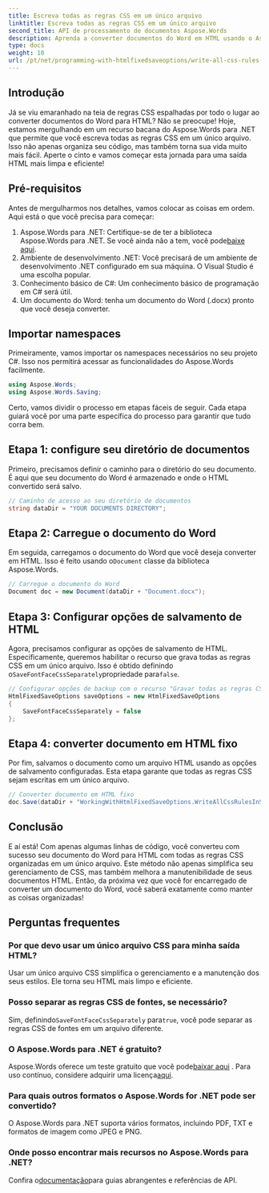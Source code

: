 ```yaml
---
title: Escreva todas as regras CSS em um único arquivo
linktitle: Escreva todas as regras CSS em um único arquivo
second_title: API de processamento de documentos Aspose.Words
description: Aprenda a converter documentos do Word em HTML usando o Aspose.Words para .NET com todas as regras CSS em um único arquivo para um código mais limpo e manutenção mais fácil.
type: docs
weight: 10
url: /pt/net/programming-with-htmlfixedsaveoptions/write-all-css-rules-in-single-file/
---
```

## Introdução

Já se viu emaranhado na teia de regras CSS espalhadas por todo o lugar ao converter documentos do Word para HTML? Não se preocupe! Hoje, estamos mergulhando em um recurso bacana do Aspose.Words para .NET que permite que você escreva todas as regras CSS em um único arquivo. Isso não apenas organiza seu código, mas também torna sua vida muito mais fácil. Aperte o cinto e vamos começar esta jornada para uma saída HTML mais limpa e eficiente!

## Pré-requisitos

Antes de mergulharmos nos detalhes, vamos colocar as coisas em ordem. Aqui está o que você precisa para começar:

1.  Aspose.Words para .NET: Certifique-se de ter a biblioteca Aspose.Words para .NET. Se você ainda não a tem, você pode[baixe aqui](https://releases.aspose.com/words/net/).
2. Ambiente de desenvolvimento .NET: Você precisará de um ambiente de desenvolvimento .NET configurado em sua máquina. O Visual Studio é uma escolha popular.
3. Conhecimento básico de C#: Um conhecimento básico de programação em C# será útil.
4. Um documento do Word: tenha um documento do Word (.docx) pronto que você deseja converter.

## Importar namespaces

Primeiramente, vamos importar os namespaces necessários no seu projeto C#. Isso nos permitirá acessar as funcionalidades do Aspose.Words facilmente.

```csharp
using Aspose.Words;
using Aspose.Words.Saving;
```

Certo, vamos dividir o processo em etapas fáceis de seguir. Cada etapa guiará você por uma parte específica do processo para garantir que tudo corra bem.

## Etapa 1: configure seu diretório de documentos

Primeiro, precisamos definir o caminho para o diretório do seu documento. É aqui que seu documento do Word é armazenado e onde o HTML convertido será salvo.

```csharp
// Caminho de acesso ao seu diretório de documentos
string dataDir = "YOUR DOCUMENTS DIRECTORY";
```

## Etapa 2: Carregue o documento do Word

 Em seguida, carregamos o documento do Word que você deseja converter em HTML. Isso é feito usando o`Document` classe da biblioteca Aspose.Words.

```csharp
// Carregue o documento do Word
Document doc = new Document(dataDir + "Document.docx");
```

## Etapa 3: Configurar opções de salvamento de HTML

 Agora, precisamos configurar as opções de salvamento de HTML. Especificamente, queremos habilitar o recurso que grava todas as regras CSS em um único arquivo. Isso é obtido definindo o`SaveFontFaceCssSeparately`propriedade para`false`.

```csharp
// Configurar opções de backup com o recurso "Gravar todas as regras CSS em um arquivo"
HtmlFixedSaveOptions saveOptions = new HtmlFixedSaveOptions 
{ 
    SaveFontFaceCssSeparately = false 
};
```

## Etapa 4: converter documento em HTML fixo

Por fim, salvamos o documento como um arquivo HTML usando as opções de salvamento configuradas. Esta etapa garante que todas as regras CSS sejam escritas em um único arquivo.

```csharp
// Converter documento em HTML fixo
doc.Save(dataDir + "WorkingWithHtmlFixedSaveOptions.WriteAllCssRulesInSingleFile.html", saveOptions);
```

## Conclusão

E aí está! Com apenas algumas linhas de código, você converteu com sucesso seu documento do Word para HTML com todas as regras CSS organizadas em um único arquivo. Este método não apenas simplifica seu gerenciamento de CSS, mas também melhora a manutenibilidade de seus documentos HTML. Então, da próxima vez que você for encarregado de converter um documento do Word, você saberá exatamente como manter as coisas organizadas!

## Perguntas frequentes

### Por que devo usar um único arquivo CSS para minha saída HTML?
Usar um único arquivo CSS simplifica o gerenciamento e a manutenção dos seus estilos. Ele torna seu HTML mais limpo e eficiente.

### Posso separar as regras CSS de fontes, se necessário?
 Sim, definindo`SaveFontFaceCssSeparately` para`true`, você pode separar as regras CSS de fontes em um arquivo diferente.

### O Aspose.Words para .NET é gratuito?
 Aspose.Words oferece um teste gratuito que você pode[baixar aqui](https://releases.aspose.com/) . Para uso contínuo, considere adquirir uma licença[aqui](https://purchase.aspose.com/buy).

### Para quais outros formatos o Aspose.Words for .NET pode ser convertido?
O Aspose.Words para .NET suporta vários formatos, incluindo PDF, TXT e formatos de imagem como JPEG e PNG.

### Onde posso encontrar mais recursos no Aspose.Words para .NET?
 Confira o[documentação](https://reference.aspose.com/words/net/)para guias abrangentes e referências de API.

